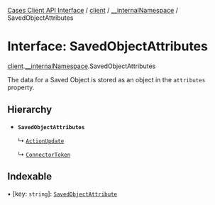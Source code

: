 [Cases Client API Interface](../README.md) / [client](../modules/client.md) / [\_\_internalNamespace](../modules/client.__internalNamespace.md) / SavedObjectAttributes

# Interface: SavedObjectAttributes

[client](../modules/client.md).[__internalNamespace](../modules/client.__internalNamespace.md).SavedObjectAttributes

The data for a Saved Object is stored as an object in the `attributes`
property.

## Hierarchy

- **`SavedObjectAttributes`**

  ↳ [`ActionUpdate`](client.__internalNamespace.ActionUpdate.md)

  ↳ [`ConnectorToken`](client.__internalNamespace.ConnectorToken.md)

## Indexable

▪ [key: `string`]: [`SavedObjectAttribute`](../modules/client.__internalNamespace.md#savedobjectattribute)
